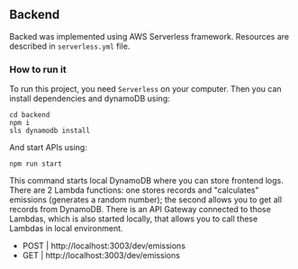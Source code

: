 ## Backend

Backed was implemented using AWS Serverless framework. Resources are described in `serverless.yml` file.

### How to run it

To run this project, you need `Serverless` on your computer. Then you can install dependencies and dynamoDB using:

```
cd backend
npm i
sls dynamodb install
```

And start APIs using:

```
npm run start
```

This command starts local DynamoDB where you can store frontend logs. There are 2 Lambda functions: one stores records and "calculates" emissions (generates a random number); the second allows you to get all records from DynamoDB. There is an API Gateway connected to those Lambdas, which is also started locally, that allows you to call these Lambdas in local environment.

- POST | http://localhost:3003/dev/emissions
- GET  | http://localhost:3003/dev/emissions